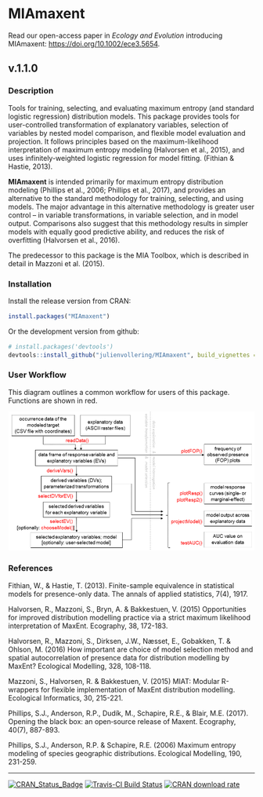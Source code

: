 <!-- README.md is generated from README.Rmd. Please edit that file -->

# MIAmaxent

Read our open-access paper in *Ecology and Evolution* introducing
MIAmaxent: <https://doi.org/10.1002/ece3.5654>.

## v.1.1.0

### Description

Tools for training, selecting, and evaluating maximum entropy (and
standard logistic regression) distribution models. This package provides
tools for user-controlled transformation of explanatory variables,
selection of variables by nested model comparison, and flexible model
evaluation and projection. It follows principles based on the
maximum-likelihood interpretation of maximum entropy modeling (Halvorsen
et al., 2015), and uses infinitely-weighted logistic regression for
model fitting. (Fithian & Hastie, 2013).

**MIAmaxent** is intended primarily for maximum entropy distribution
modeling (Phillips et al., 2006; Phillips et al., 2017), and provides an
alternative to the standard methodology for training, selecting, and
using models. The major advantage in this alternative methodology is
greater user control – in variable transformations, in variable
selection, and in model output. Comparisons also suggest that this
methodology results in simpler models with equally good predictive
ability, and reduces the risk of overfitting (Halvorsen et al., 2016).

The predecessor to this package is the MIA Toolbox, which is described
in detail in Mazzoni et al. (2015).

### Installation

Install the release version from CRAN:

``` r
install.packages("MIAmaxent")
```

Or the development version from github:

``` r
# install.packages('devtools')
devtools::install_github("julienvollering/MIAmaxent", build_vignettes = TRUE)
```

### User Workflow

This diagram outlines a common workflow for users of this package.
Functions are shown in red.

![](https://raw.githubusercontent.com/julienvollering/MIAmaxent/master/man/figures/workflow-flowchart.png)

### References

Fithian, W., & Hastie, T. (2013). Finite-sample equivalence in
statistical models for presence-only data. The annals of applied
statistics, 7(4), 1917.

Halvorsen, R., Mazzoni, S., Bryn, A. & Bakkestuen, V. (2015)
Opportunities for improved distribution modelling practice via a strict
maximum likelihood interpretation of MaxEnt. Ecography, 38, 172-183.

Halvorsen, R., Mazzoni, S., Dirksen, J.W., Næsset, E., Gobakken, T. &
Ohlson, M. (2016) How important are choice of model selection method and
spatial autocorrelation of presence data for distribution modelling by
MaxEnt? Ecological Modelling, 328, 108-118.

Mazzoni, S., Halvorsen, R. & Bakkestuen, V. (2015) MIAT: Modular
R-wrappers for flexible implementation of MaxEnt distribution modelling.
Ecological Informatics, 30, 215-221.

Phillips, S.J., Anderson, R.P., Dudík, M., Schapire, R.E., & Blair, M.E.
(2017). Opening the black box: an open‐source release of Maxent.
Ecography, 40(7), 887-893.

Phillips, S.J., Anderson, R.P. & Schapire, R.E. (2006) Maximum entropy
modeling of species geographic distributions. Ecological Modelling, 190,
231-259.

-----

[![CRAN\_Status\_Badge](http://www.r-pkg.org/badges/version/MIAmaxent)](https://cran.r-project.org/package=MIAmaxent)
[![Travis-CI Build
Status](https://travis-ci.org/julienvollering/MIAmaxent.svg?branch=master)](https://travis-ci.org/julienvollering/MIAmaxent)
[![CRAN download
rate](https://cranlogs.r-pkg.org/badges/MIAmaxent)](https://cran.r-project.org/package=MIAmaxent)
